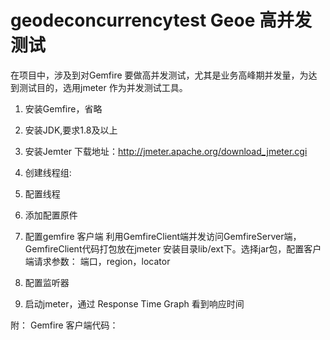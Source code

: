 # geodeconcurrencytest Geoe 高并发测试
在项目中，涉及到对Gemfire 要做高并发测试，尤其是业务高峰期并发量，为达到测试目的，选用jmeter 作为并发测试工具。
1.	安装Gemfire，省略
2.	安装JDK,要求1.8及以上
3.	安装Jemter
下载地址：http://jmeter.apache.org/download_jmeter.cgi 
4.	创建线程组: 
 

5.	配置线程
 

6.	添加配置原件

 


7.	配置gemfire 客户端
利用GemfireClient端并发访问GemfireServer端，GemfireClient代码打包放在jmeter 安装目录lib/ext下。选择jar包，配置客户端请求参数： 端口，region，locator
 
 

8.	配置监听器
 

9.	启动jmeter，通过 Response Time Graph 看到响应时间
 






附：
Gemfire 客户端代码：
